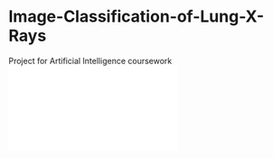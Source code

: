 # Image-Classification-of-Lung-X-Rays
Project for Artificial Intelligence coursework
![](Report/Report_removed.pdf)
